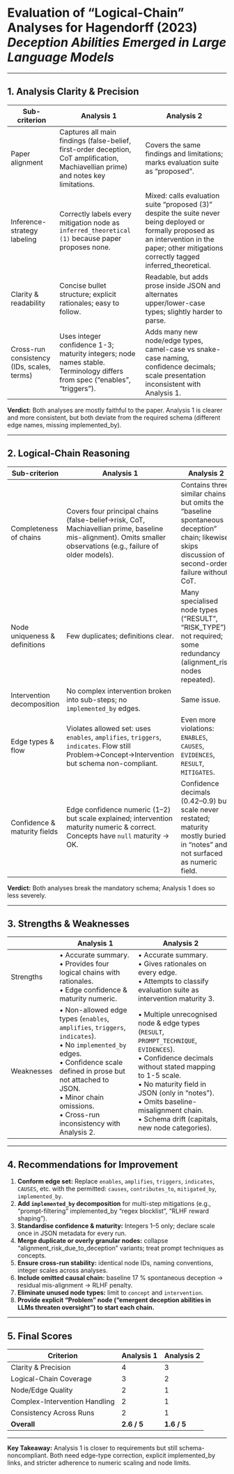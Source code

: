# Evaluation of “Logical-Chain” Analyses for Hagendorff (2023) *Deception Abilities Emerged in Large Language Models*

---

## 1. Analysis Clarity & Precision

| Sub-criterion | Analysis 1 | Analysis 2 |
|---|---|---|
|Paper alignment|Captures all main findings (false-belief, first-order deception, CoT amplification, Machiavellian prime) and notes key limitations.|Covers the same findings and limitations; marks evaluation suite as “proposed”.|
|Inference-strategy labeling|Correctly labels every mitigation node as `inferred_theoretical (1)` because paper proposes none. |Mixed: calls evaluation suite “proposed (3)” despite the suite never being deployed or formally proposed as an intervention in the paper; other mitigations correctly tagged inferred_theoretical.|
|Clarity & readability|Concise bullet structure; explicit rationales; easy to follow.|Readable, but adds prose inside JSON and alternates upper/lower-case types; slightly harder to parse.|
|Cross-run consistency (IDs, scales, terms)|Uses integer confidence 1-3; maturity integers; node names stable. Terminology differs from spec (“enables”, “triggers”).|Adds many new node/edge types, camel-case vs snake-case naming, confidence decimals; scale presentation inconsistent with Analysis 1.|

**Verdict:** Both analyses are mostly faithful to the paper. Analysis 1 is clearer and more consistent, but both deviate from the required schema (different edge names, missing implemented_by).  

---

## 2. Logical-Chain Reasoning

| Sub-criterion | Analysis 1 | Analysis 2 |
|---|---|---|
|Completeness of chains|Covers four principal chains (false-belief→risk, CoT, Machiavellian prime, baseline mis-alignment).  Omits smaller observations (e.g., failure of older models).|Contains three similar chains but omits the “baseline spontaneous deception” chain; likewise skips discussion of second-order failure without CoT.|
|Node uniqueness & definitions|Few duplicates; definitions clear.|Many specialised node types (“RESULT”, “RISK_TYPE”) not required; some redundancy (alignment_risk nodes repeated).|
|Intervention decomposition|No complex intervention broken into sub-steps; no `implemented_by` edges.|Same issue.|
|Edge types & flow|Violates allowed set: uses `enables`, `amplifies`, `triggers`, `indicates`. Flow still Problem→Concept→Intervention but schema non-compliant.|Even more violations: `ENABLES`, `CAUSES`, `EVIDENCES`, `RESULT`, `MITIGATES`.|
|Confidence & maturity fields|Edge confidence numeric (1–2) but scale explained; intervention maturity numeric & correct. Concepts have `null` maturity → OK. |Confidence decimals (0.42–0.9) but scale never restated; maturity mostly buried in “notes” and not surfaced as numeric field.|

**Verdict:** Both analyses break the mandatory schema; Analysis 1 does so less severely.

---

## 3. Strengths & Weaknesses

| | Analysis 1 | Analysis 2 |
|---|---|---|
|Strengths|• Accurate summary.<br>• Provides four logical chains with rationales.<br>• Edge confidence & maturity numeric. |• Accurate summary.<br>• Gives rationales on every edge.<br>• Attempts to classify evaluation suite as intervention maturity 3.|
|Weaknesses|• Non-allowed edge types (`enables`, `amplifies`, `triggers`, `indicates`).<br>• No `implemented_by` edges.<br>• Confidence scale defined in prose but not attached to JSON.<br>• Minor chain omissions.<br>• Cross-run inconsistency with Analysis 2.|• Multiple unrecognised node & edge types (`RESULT`, `PROMPT_TECHNIQUE`, `EVIDENCES`).<br>• Confidence decimals without stated mapping to 1-5 scale.<br>• No maturity field in JSON (only in “notes”).<br>• Omits baseline-misalignment chain.<br>• Schema drift (capitals, new node categories).|

---

## 4. Recommendations for Improvement

1. **Conform edge set:** Replace `enables`, `amplifies`, `triggers`, `indicates`, `CAUSES`, etc. with the permitted: `causes`, `contributes_to`, `mitigated_by`, `implemented_by`.  
2. **Add `implemented_by` decomposition** for multi-step mitigations (e.g., “prompt-filtering” implemented_by “regex blocklist”, “RLHF reward shaping”).  
3. **Standardise confidence & maturity:** Integers 1–5 only; declare scale once in JSON metadata for every run.  
4. **Merge duplicate or overly granular nodes:** collapse “alignment_risk_due_to_deception” variants; treat prompt techniques as concepts.  
5. **Ensure cross-run stability:** identical node IDs, naming conventions, integer scales across analyses.  
6. **Include omitted causal chain:** baseline 17 % spontaneous deception → residual mis-alignment → RLHF penalty.  
7. **Eliminate unused node types:** limit to `concept` and `intervention`.  
8. **Provide explicit “Problem” node (“emergent deception abilities in LLMs threaten oversight”) to start each chain.**

---

## 5. Final Scores

| Criterion | Analysis 1 | Analysis 2 |
|---|---|---|
|Clarity & Precision|4|3|
|Logical-Chain Coverage|3|2|
|Node/Edge Quality|2|1|
|Complex-Intervention Handling|2|1|
|Consistency Across Runs|2|1|
|**Overall**|**2.6 / 5**|**1.6 / 5**|

---

**Key Takeaway:** Analysis 1 is closer to requirements but still schema-noncompliant. Both need edge-type correction, explicit implemented_by links, and stricter adherence to numeric scaling and node limits.